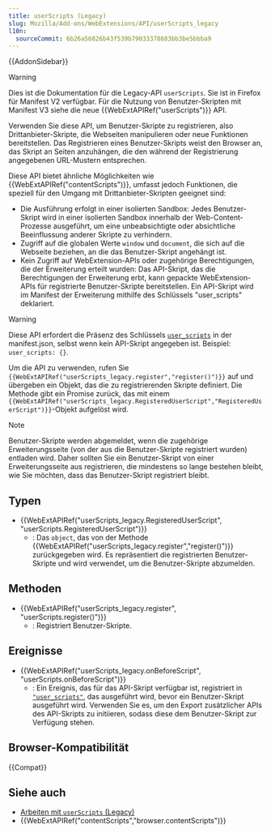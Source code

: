 ```yaml
---
title: userScripts (Legacy)
slug: Mozilla/Add-ons/WebExtensions/API/userScripts_legacy
l10n:
  sourceCommit: 6b26a56826b43f539b79033378683bb3be5bbba9
---
```


{{AddonSidebar}}

> [!WARNING]
> Dies ist die Dokumentation für die Legacy-API `userScripts`. Sie ist in Firefox für Manifest V2 verfügbar. Für die Nutzung von Benutzer-Skripten mit Manifest V3 siehe die neue {{WebExtAPIRef("userScripts")}} API.

Verwenden Sie diese API, um Benutzer-Skripte zu registrieren, also Drittanbieter-Skripte, die Webseiten manipulieren oder neue Funktionen bereitstellen. Das Registrieren eines Benutzer-Skripts weist den Browser an, das Skript an Seiten anzuhängen, die den während der Registrierung angegebenen URL-Mustern entsprechen.

Diese API bietet ähnliche Möglichkeiten wie {{WebExtAPIRef("contentScripts")}}, umfasst jedoch Funktionen, die speziell für den Umgang mit Drittanbieter-Skripten geeignet sind:

- Die Ausführung erfolgt in einer isolierten Sandbox: Jedes Benutzer-Skript wird in einer isolierten Sandbox innerhalb der Web-Content-Prozesse ausgeführt, um eine unbeabsichtigte oder absichtliche Beeinflussung anderer Skripte zu verhindern.
- Zugriff auf die globalen Werte `window` und `document`, die sich auf die Webseite beziehen, an die das Benutzer-Skript angehängt ist.
- Kein Zugriff auf WebExtension-APIs oder zugehörige Berechtigungen, die der Erweiterung erteilt wurden: Das API-Skript, das die Berechtigungen der Erweiterung erbt, kann gepackte WebExtension-APIs für registrierte Benutzer-Skripte bereitstellen. Ein API-Skript wird im Manifest der Erweiterung mithilfe des Schlüssels "user_scripts" deklariert.

> [!WARNING]
> Diese API erfordert die Präsenz des Schlüssels [`user_scripts`](/de/docs/Mozilla/Add-ons/WebExtensions/manifest.json/user_scripts) in der manifest.json, selbst wenn kein API-Skript angegeben ist. Beispiel: `user_scripts: {}`.

Um die API zu verwenden, rufen Sie `{{WebExtAPIRef("userScripts_legacy.register","register()")}}` auf und übergeben ein Objekt, das die zu registrierenden Skripte definiert. Die Methode gibt ein Promise zurück, das mit einem `{{WebExtAPIRef("userScripts_legacy.RegisteredUserScript","RegisteredUserScript")}}`-Objekt aufgelöst wird.

> [!NOTE]
> Benutzer-Skripte werden abgemeldet, wenn die zugehörige Erweiterungsseite (von der aus die Benutzer-Skripte registriert wurden) entladen wird. Daher sollten Sie ein Benutzer-Skript von einer Erweiterungsseite aus registrieren, die mindestens so lange bestehen bleibt, wie Sie möchten, dass das Benutzer-Skript registriert bleibt.

## Typen

- {{WebExtAPIRef("userScripts_legacy.RegisteredUserScript", "userScripts.RegisteredUserScript")}}
  - : Das `object`, das von der Methode {{WebExtAPIRef("userScripts_legacy.register","register()")}} zurückgegeben wird. Es repräsentiert die registrierten Benutzer-Skripte und wird verwendet, um die Benutzer-Skripte abzumelden.

## Methoden

- {{WebExtAPIRef("userScripts_legacy.register", "userScripts.register()")}}
  - : Registriert Benutzer-Skripte.

## Ereignisse

- {{WebExtAPIRef("userScripts_legacy.onBeforeScript", "userScripts.onBeforeScript")}}
  - : Ein Ereignis, das für das API-Skript verfügbar ist, registriert in [`"user_scripts"`](/de/docs/Mozilla/Add-ons/WebExtensions/manifest.json/user_scripts), das ausgeführt wird, bevor ein Benutzer-Skript ausgeführt wird. Verwenden Sie es, um den Export zusätzlicher APIs des API-Skripts zu initiieren, sodass diese dem Benutzer-Skript zur Verfügung stehen.

## Browser-Kompatibilität

{{Compat}}

## Siehe auch

- [Arbeiten mit `userScripts` (Legacy)](/de/docs/Mozilla/Add-ons/WebExtensions/API/userScripts_legacy/Working_with_userScripts)
- {{WebExtAPIRef("contentScripts","browser.contentScripts")}}
